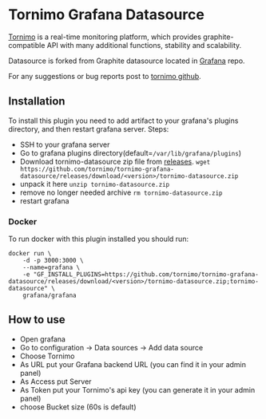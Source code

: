 # Tornimo Grafana Datasource

[Tornimo](https://tornimo.io) is a real-time monitoring platform, which provides graphite-compatible API with many additional functions, stability and scalability.

Datasource is forked from Graphite datasource located in [Grafana](https://github.com/grafana/grafana) repo.

For any suggestions or bug reports post to [tornimo github](https://github.com/tornimo/tornimo-grafana-datasource/issues).

## Installation

To install this plugin you need to add artifact to your grafana's plugins directory, and then restart grafana server. Steps:
- SSH to your grafana server
- Go to grafana plugins directory(default=`/var/lib/grafana/plugins`)
- Download tornimo-datasource zip file from [releases](https://github.com/tornimo/tornimo-grafana-datasource/releases).
`wget https://github.com/tornimo/tornimo-grafana-datasource/releases/download/<version>/tornimo-datasource.zip`
- unpack it here
`unzip tornimo-datasource.zip`
- remove no longer needed archive
`rm tornimo-datasource.zip`
- restart grafana

### Docker
To run docker with this plugin installed you should run:

```
docker run \
    -d -p 3000:3000 \
    --name=grafana \
    -e "GF_INSTALL_PLUGINS=https://github.com/tornimo/tornimo-grafana-datasource/releases/download/<version>/tornimo-datasource.zip;tornimo-datasource" \
    grafana/grafana
```

## How to use
- Open grafana
- Go to configuration -> Data sources -> Add data source
- Choose Tornimo
- As URL put your Grafana backend URL (you can find it in your admin panel)
- As Access put Server
- As Token put your Tornimo's api key (you can generate it in your admin panel)
- choose Bucket size (60s is default)
